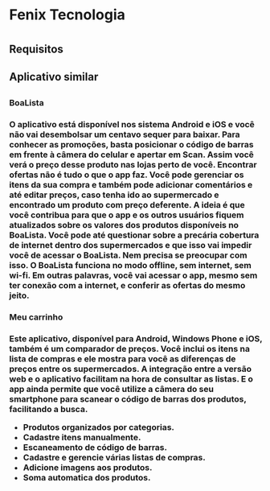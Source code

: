 <h1>  Fenix Tecnologia  <h1>

<h2> Requisitos <h2>

 <h2> Aplicativo similar <h2> 
  <h3> BoaLista <h3>
  O aplicativo está disponível nos sistema Android e iOS e você não vai desembolsar um centavo sequer para baixar.
  Para conhecer as promoções, basta posicionar o código de barras em frente à câmera do celular e apertar em Scan. Assim você verá o preço desse produto nas lojas perto de você.
  Encontrar ofertas não é tudo o que o app faz. 
  Você pode gerenciar os itens da sua compra e também pode adicionar comentários e até editar preços, caso tenha ido ao supermercado e encontrado um produto com preço deferente.
  A ideia é que você contribua para que o app e os outros usuários fiquem atualizados sobre os valores dos produtos disponíveis no BoaLista.
  Você pode até questionar sobre a precária cobertura de internet dentro dos supermercados e que isso vai impedir você de acessar o BoaLista. Nem precisa se preocupar com isso.
  O BoaLista funciona no modo offline, sem internet, sem wi-fi. Em outras palavras, você vai acessar o app, mesmo sem ter conexão com a internet, e conferir as ofertas do mesmo jeito.

  <h3> Meu carrinho <h3>
  Este aplicativo, disponível para Android, Windows Phone e iOS, também é um comparador de preços. 
  Você inclui os itens na lista de compras e ele mostra para você as diferenças de preços entre os supermercados. 
  A integração entre a versão web e o aplicativo facilitam na hora de consultar as listas. 
  E o app ainda permite que você utilize a câmera do seu smartphone para scanear o código de barras dos produtos, facilitando a busca.
  
  - Produtos organizados por categorias.
  - Cadastre itens manualmente.
  - Escaneamento de código de barras.
  - Cadastre e gerencie várias listas de compras.
  - Adicione imagens aos produtos.
  - Soma automatica dos produtos.
  
